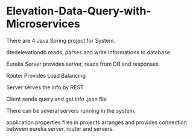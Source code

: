 # Elevation-Data-Query-with-Microservices

There are 4 Java Spring project for System. 

dtedelevationdb reads, parses and write informations to database

Eureka Server provides server, reads from DB and responses

Router Provides Load Balancing

Server serves the info by REST

Client sends query and get info .json file


There can be several servers running in the system.

application.properties files in projects arranges and provides connection between eureka server, router and servers.
